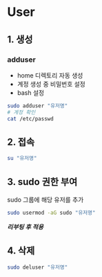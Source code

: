 # User

## 1. 생성

### adduser

- home 디렉토리 자동 생성
- 계정 생성 중 비밀번호 설정
- bash 설정

```bash
sudo adduser "유저명"
# 계정 확인
cat /etc/passwd
```

## 2. 접속

```bash
su "유저명"
```

## 3. sudo 권한 부여

sudo 그룹에 해당 유저를 추가

```bash
sudo usermod -aG sudo "유저명"
```

***리부팅 후 적용***

## 4. 삭제

```bash
sudo deluser "유저명"
```
